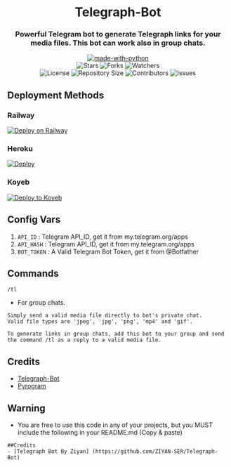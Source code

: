 <h1 align= center>Telegraph-Bot</h1>
<h3 align = center>Powerful Telegram bot to generate Telegraph links for your media files. This bot can work also in group chats.</h3>
<p align="center">
<a href="https://python.org"><img src="http://forthebadge.com/images/badges/made-with-python.svg" alt="made-with-python"></a>
<br>
    <img src="https://img.shields.io/github/stars/ZIYAN-SER/Telegraph-Bot?style=for-the-badge&color=yellow" alt="Stars">
    <img src="https://img.shields.io/github/forks/ZIYAN-SER/Telegraph-Bot?style=for-the-badge&color=green" alt="Forks">
    <img src="https://img.shields.io/github/watchers/ZIYAN-SER/Telegraph-Bot?style=for-the-badge&color=yellow" alt="Watchers"> <br>
    <img src="https://img.shields.io/github/license/ZIYAN-SER/Telegraph-Bot?style=for-the-badge&color=green" alt="License">
    <img src="https://img.shields.io/github/repo-size/ZIYAN-SER/Telegraph-Bot?style=for-the-badge&color=yellow" alt="Repository Size">
    <img src="https://img.shields.io/github/contributors/ZIYAN-SER/Telegraph-Bot?style=for-the-badge&color=green" alt="Contributors">
    <img src="https://img.shields.io/github/issues/ZIYAN-SER/Telegraph-Bot?style=for-the-badge&color=yellow" alt="Issues">
</p>  

## Deployment Methods

### Railway

[![Deploy on Railway](https://railway.app/button.svg)](https://railway.app/new/template/Xa6CLa?referralCode=RIPPERBOT)
### Heroku

[![Deploy](https://www.herokucdn.com/deploy/button.svg)](https://heroku.com/deploy?template=https://github.com/ZIYAN-SER/Telegraph-Bot)

### Koyeb

<a target="_blank" href="https://app.koyeb.com/deploy?type=git&repository=github.com/DX-MODS/Telegraph-Bot&branch=master&name=telegraphbot"><img alt="Deploy to Koyeb" src="https://binbashbanana.github.io/deploy-buttons/buttons/remade/koyeb.svg"></a>
## Config Vars
1. `API_ID` : Telegram API_ID, get it from my.telegram.org/apps
2. `API_HASH` : Telegram API_ID, get it from my.telegram.org/apps
3. `BOT_TOKEN` : A Valid Telegram Bot Token, get it from @Botfather

## Commands

  `/tl`

- For group chats.
```
Simply send a valid media file directly to bot's private chat.
Valid file types are 'jpeg', 'jpg', 'png', 'mp4' and 'gif'.

To generate links in group chats, add this bot to your group and send the command /tl as a reply to a valid media file.
```
## Credits
- [Telegraph-Bot](https://github.com/ZIYAN-SER)
- [Pyrogram](https://github.com/pyrogram/pyrogram)

## Warning

- You are free to use this code in any of your projects, but you MUST include the following in your README.md (Copy & paste)
```
##Credits
- [Telegraph Bot By Ziyan] (https://github.com/ZIYAN-SER/Telegraph-Bot)
```
